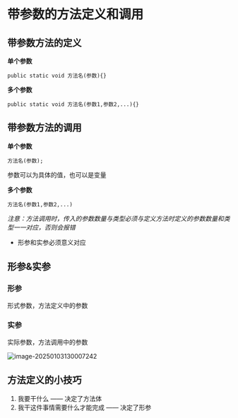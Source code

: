 # 带参数的方法定义和调用

## 带参数方法的定义

**单个参数**

`public static void 方法名(参数){}`

**多个参数**

`public static void 方法名(参数1,参数2,...){}`

## 带参数方法的调用

**单个参数**

`方法名(参数);`

参数可以为具体的值，也可以是变量

**多个参数**

`方法名(参数1,参数2,...)`

*注意：方法调用时，传入的参数数量与类型必须与定义方法时定义的参数数量和类型一一对应，否则会报错*

- 形参和实参必须意义对应

## 形参&实参

### 形参

形式参数，方法定义中的参数

### 实参

实际参数，方法调用中的参数

![image-20250103130007242](https://pic.hibugs.net/NGBTEAM/image-20250103130007242.png?imageSlim)

## 方法定义的小技巧

1. 我要干什么 —— 决定了方法体
2. 我干这件事情需要什么才能完成 —— 决定了形参